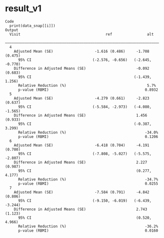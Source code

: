# result_v1

    Code
      print(data_snap[[i]])
    Output
      Visit                                       ref                alt       
      —————————————————————————————————————————————————————————————————————————
      4                                                                        
        Adjusted Mean (SE)                   -1.616 (0.486)     -1.708 (0.475) 
          95% CI                            (-2.576, -0.656)   (-2.645, -0.770)
        Difference in Adjusted Means (SE)                       -0.092 (0.683) 
          95% CI                                               (-1.439, 1.256) 
          Relative Reduction (%)                                     5.7%      
          p-value (RBMI)                                            0.8932     
      5                                                                        
        Adjusted Mean (SE)                   -4.279 (0.661)     -2.823 (0.637) 
          95% CI                            (-5.584, -2.973)   (-4.080, -1.565)
        Difference in Adjusted Means (SE)                       1.456 (0.933)  
          95% CI                                               (-0.387, 3.299) 
          Relative Reduction (%)                                    -34.0%     
          p-value (RBMI)                                            0.1206     
      6                                                                        
        Adjusted Mean (SE)                   -6.418 (0.704)     -4.191 (0.700) 
          95% CI                            (-7.808, -5.027)   (-5.575, -2.807)
        Difference in Adjusted Means (SE)                       2.227 (0.987)  
          95% CI                                                (0.277, 4.177) 
          Relative Reduction (%)                                    -34.7%     
          p-value (RBMI)                                            0.0255     
      7                                                                        
        Adjusted Mean (SE)                   -7.584 (0.791)     -4.842 (0.806) 
          95% CI                            (-9.150, -6.019)   (-6.439, -3.244)
        Difference in Adjusted Means (SE)                       2.743 (1.123)  
          95% CI                                                (0.520, 4.966) 
          Relative Reduction (%)                                    -36.2%     
          p-value (RBMI)                                            0.0160     

